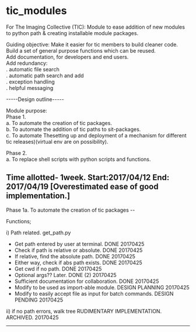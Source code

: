 # tic_modules
For The Imaging Collective (TIC): Module to ease addition of new modules to python path &amp; creating installable module packages.

Guiding objective:
Make it easier for tic members to build cleaner code.  
Build a set of general purpose functions which can be reused.  
Add documentation, for developers and end users.  
Add redundancy:  
    . automatic file search  
    . automatic path search and add  
    . exception handling  
    . helpful messaging  
    
-----Design outline-----

Module purpose:  
Phase 1.  
a. To automate the creation of tic packages.  
b. To automate the addition of tic paths to sit-packages.  
c. To automate Thesetting up and deployment of a mechanism for different tic releases)(virtual env are on possibility).  

Phase 2.  
a. To replace shell scripts with python scripts and functions.  

Time allotted- 1week. Start:2017/04/12 End: 2017/04/19
[Overestimated ease of good implementation.]
------------------------------------------------------------------------------------------
Phase 1a. To automate the creation of tic packages --

Functions;

i) Path related. get_path.py

 - Get path entered by user at terminal. DONE 20170425
 - Check if path is relative or absolute. DONE 20170425
 - If relative, find the absolute path. DONE 20170425
 - Either way, check if abs path exists. DONE 20170425
 - Get cwd if no path. DONE 20170425
 - Optional args?? Later. DONE (2) 20170425
 - Sufficient documentation for collaboration. DONE 20170425
 - Modify to be used as import-able module. DESIGN PLANNING 20170425
 - Modify to easily accept file as input for batch commands. DESIGN PENDING 20170425

ii) if no path errors, walk tree RUDIMENTARY IMPLEMENTATION. ARCHIVED. 20170425

------------------------------------------------------------------------------------------





